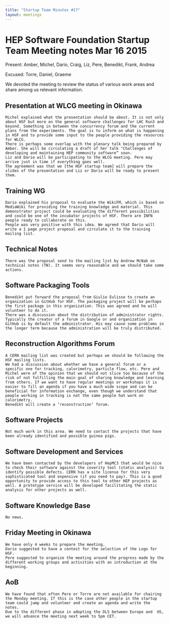 ```yaml
---
title: "Startup Team Minutes #17"
layout: meetings
---
```


# HEP Software Foundation Startup Team Meeting notes Mar 16 2015

Present: Amber, Michel, Dario, Craig, Liz, Pere, Benedikt, Frank, Andrea

Excused: Torre, Daniel, Graeme

We devoted the meeting to review the status of various work areas and share
among us relevant information.

## Presentation at WLCG meeting in Okinawa

    Michel explained what the presentation should be about. It is not only about HSF but more on the general software challenges for LHC Run3 and beyond. Something in between the concurrency forum and the current plans from the experiments. The goal is to inform on what is happening in HSF and to provide some input to the people providing the resources for WLCG.
    There is perhaps some overlap with the plenary talk being prepared by Amber. She will be circulating a draft of her talk "Challenges of developing and maintaining HEP community software” soon.
    Liz and Dario will be participating to the WLCG meeting. Pere may arrive just in time if everything goes well.
    The agreement was that we [the HSF startup team] will prepare the slides of the presentation and Liz or Dario will be ready to present them.

## Training WG

    Dario explained his proposal to evaluate the WikiFM, which is based on MediaWiki for providing the training knowledge and material. This demonstrator project could be evaluating the different possibilities and could be one of the incubator projects of HSF. There are INFN people ready to collaborate on this.
    People was very positive with this idea. We agreed that Dario will write a 1 page project proposal and circulate it to the training mailing list.

## Technical Notes

    There was the proposal send to the mailing list by Andrew McNab on technical notes (TN). It seems very reasonable and we should take some actions.

## Software Packaging Tools

    Benedikt put forward the proposal from Giulio Eulisse to create an organization in GitHub for HSF. The packaging project will be perhaps the first package in this organization. This was agreed and he will volunteer to do it.
    There was a discussion about the distribution of administrator rights.  Typically the creator of a forum in Google or and organization in GitHub is by default the administrator. His may cause some problems in the longer term because the administration will be truly distributed.

## Reconstruction Algorithms Forum

    A CERN mailing list was created but perhaps we should be following the HSF mailing lists.
    We had a discussion about whether we have a general forum or a specific one for tracking, calorimetry, particle flow, etc. Pere and Michel were of the opinion that we should not slice too because of the risk of not fulfilling the main goal of sharing knowledge and learning from others. If we want to have regular meetings or workshops it is easier to fill an agenda if you have a much wide scope and can be beneficial for information exchange, even though we understand that people working in tracking is not the same people hat work on calorimetry.
    Benedikt will create a ‘reconstruction’ forum.

## Software Projects

    Not much work in this area. We need to contact the projects that have been already identified and possible guinea pigs.

## Software Development and Services

    We have been contacted by the developers of HepMC3 that would be nice to check their software against the coverity tool (static analysis) to identify possible defects. CERN has a site license for this very sophisticated tool and expensive (if you need to pay). This is a good opportunity to provide access to this tool to other HEP projects as well. A prototype service will be developed facilitating the static analysis for other projects as well.

## Software Knowledge Base

    No news.

## Friday Meeting in Okinawa

    We have only 4 weeks to prepare the meeting.
    Dario suggested to have a contest for the selection of the Logo for HSF.
    Pere suggested to organize the meeting around the progress made by the different working groups and activities with an introduction at the beginning.

## AoB

    We have found that often Pere or Torre are not available for chairing the Monday meeting. If this is the case other people in the startup team could jump and volunteer and create an agenda and write the notes.
    Due to the different phase in adopting the DLS between Europe and  US, we will advance the meeting next week to 5pm CET.
